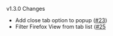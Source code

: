 v</li>1.3.0 Changes
<ul>
    <li>Add close tab option to popup (<a href="https://github.com/Rayquaza01/quick-tab-switch/issues/23">#23</a>)</li>
    <li>Filter Firefox View from tab list (<a href="https://github.com/Rayquaza01/quick-tab-switch/issues/25">#25</a></li>
</ul>
